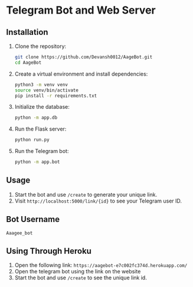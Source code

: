 # Telegram Bot and Web Server

## Installation

1. Clone the repository:

    ```bash
    git clone https://github.com/Devansh0012/AageBot.git
    cd AageBot
    ```

2. Create a virtual environment and install dependencies:

    ```bash
    python3 -m venv venv
    source venv/bin/activate
    pip install -r requirements.txt
    ```

3. Initialize the database:

    ```bash
    python -m app.db
    ```

4. Run the Flask server:

    ```bash
    python run.py
    ```

5. Run the Telegram bot:

    ```bash
    python -m app.bot
    ```

## Usage

1. Start the bot and use `/create` to generate your unique link.
2. Visit `http://localhost:5000/link/{id}` to see your Telegram user ID.

## Bot Username

`Aaagee_bot`

## Using Through Heroku

1. Open the following link: ```https://aagebot-e7c002fc374d.herokuapp.com/```
2. Open the telegram bot using the link on the website
3. Start the bot and use `/create` to see the unique link id.
